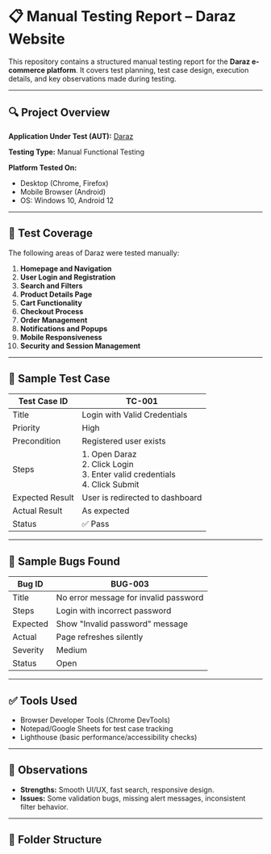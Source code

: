 # 📋 Manual Testing Report – Daraz Website

This repository contains a structured manual testing report for the **Daraz e-commerce platform**. It covers test planning, test case design, execution details, and key observations made during testing.

---

## 🔍 Project Overview

**Application Under Test (AUT):** [Daraz](https://www.daraz.com/)

**Testing Type:** Manual Functional Testing

**Platform Tested On:**
- Desktop (Chrome, Firefox)
- Mobile Browser (Android)
- OS: Windows 10, Android 12

---

## 🧪 Test Coverage

The following areas of Daraz were tested manually:

1. **Homepage and Navigation**
2. **User Login and Registration**
3. **Search and Filters**
4. **Product Details Page**
5. **Cart Functionality**
6. **Checkout Process**
7. **Order Management**
8. **Notifications and Popups**
9. **Mobile Responsiveness**
10. **Security and Session Management**

---

## 📄 Sample Test Case

| Test Case ID | TC-001 |
|--------------|--------|
| Title        | Login with Valid Credentials |
| Priority     | High |
| Precondition | Registered user exists |
| Steps        | 1. Open Daraz <br> 2. Click Login <br> 3. Enter valid credentials <br> 4. Click Submit |
| Expected Result | User is redirected to dashboard |
| Actual Result   | As expected |
| Status       | ✅ Pass |

---

## 🐞 Sample Bugs Found

| Bug ID | BUG-003 |
|--------|---------|
| Title  | No error message for invalid password |
| Steps  | Login with incorrect password |
| Expected | Show "Invalid password" message |
| Actual   | Page refreshes silently |
| Severity | Medium |
| Status   | Open |

---

## ✅ Tools Used

- Browser Developer Tools (Chrome DevTools)
- Notepad/Google Sheets for test case tracking
- Lighthouse (basic performance/accessibility checks)

---

## 📌 Observations

- **Strengths:** Smooth UI/UX, fast search, responsive design.
- **Issues:** Some validation bugs, missing alert messages, inconsistent filter behavior.

---

## 📁 Folder Structure

